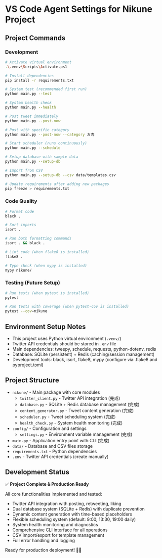 # VS Code Agent Settings for Nikune Project

## Project Commands

### Development
```bash
# Activate virtual environment
.\.venv\Scripts\Activate.ps1

# Install dependencies
pip install -r requirements.txt

# System test (recommended first run)
python main.py --test

# System health check
python main.py --health

# Post tweet immediately
python main.py --post-now

# Post with specific category
python main.py --post-now --category お肉

# Start scheduler (runs continuously)
python main.py --schedule

# Setup database with sample data
python main.py --setup-db

# Import from CSV
python main.py --setup-db --csv data/templates.csv

# Update requirements after adding new packages
pip freeze > requirements.txt
```

### Code Quality
```bash
# Format code
black .

# Sort imports
isort .

# Run both formatting commands
isort . && black .

# Lint code (when flake8 is installed)
flake8 .

# Type check (when mypy is installed)
mypy nikune/
```

### Testing (Future Setup)
```bash
# Run tests (when pytest is installed)
pytest

# Run tests with coverage (when pytest-cov is installed)
pytest --cov=nikune
```

## Environment Setup Notes

- This project uses Python virtual environment (`.venv/`)
- Twitter API credentials should be stored in `.env` file
- Main dependencies: tweepy, schedule, requests, python-dotenv, redis
- Database: SQLite (persistent) + Redis (caching/session management)
- Development tools: black, isort, flake8, mypy (configure via .flake8 and pyproject.toml)

## Project Structure

- `nikune/` - Main package with core modules
  - `twitter_client.py` - Twitter API integration (完成)
  - `database.py` - SQLite + Redis database management (完成)
  - `content_generator.py` - Tweet content generation (完成)
  - `scheduler.py` - Tweet scheduling system (完成)
  - `health_check.py` - System health monitoring (完成)
- `config/` - Configuration and settings
  - `settings.py` - Environment variable management (完成)
- `main.py` - Application entry point with CLI (完成)
- `data/` - Database and CSV files storage
- `requirements.txt` - Python dependencies
- `.env` - Twitter API credentials (create manually)

## Development Status

✅ **Project Complete & Production Ready**

All core functionalities implemented and tested:
- Twitter API integration with posting, retweeting, liking
- Dual database system (SQLite + Redis) with duplicate prevention
- Dynamic content generation with time-based placeholders
- Flexible scheduling system (default: 9:00, 13:30, 19:00 daily)
- System health monitoring and diagnostics
- Comprehensive CLI interface for all operations
- CSV import/export for template management
- Full error handling and logging

Ready for production deployment! 🐻🍖